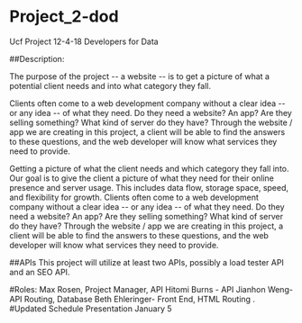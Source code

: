 # Project_2-dod
Ucf Project 12-4-18 Developers for Data

##Description:

The purpose of the project -- a website -- is to get a picture of what a potential client needs and into what category they fall. 

Clients often come to a web development company without a clear idea -- or any idea -- of what they need. Do they need a website? An app? Are they selling something? What kind of server do they have? Through the website / app we are creating in this project, a client will be able to find the answers to these questions, and the web developer will know what services they need to provide.

Getting a picture of what the client needs and which category they fall into.  Our goal is to give the client a picture of what they need for their online presence and server usage. This includes data flow, storage space, speed, and flexibility for growth.  Clients often come to a web development company without a clear idea -- or any idea -- of what they need. Do they need a website? An app? Are they selling something? What kind of server do they have? Through the website / app we are creating in this project, a client will be able to find the answers to these questions, and the web developer will know what services they need to provide.


##APIs
This project will utilize at least two APIs, possibly a load tester API and an SEO API.

#Roles: 
Max Rosen, Project Manager, API
Hitomi Burns - API
Jianhon Weng- API Routing, Database
Beth Ehleringer- Front End, HTML Routing
.
#Updated Schedule
Presentation January 5
